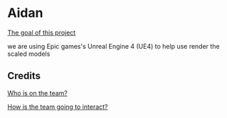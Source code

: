 # Aidan

[The goal of this project](https://www.lewis.education/?cpsc=sp22-cpsc-49200-001&hide-nav=y#/activity/aidan)

we are using Epic games's Unreal Engine 4 (UE4) to help use render the scaled models

## Credits

[Who is on the team?](./TEAM.md)

[How is the team going to interact?](./PROCESS.md)
